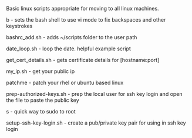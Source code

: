 Basic linux scripts appropriate for moving to all linux machines.

b - sets the bash shell to use vi mode to fix backspaces and other keystrokes

bashrc_add.sh - adds ~/scripts folder to the user path

date_loop.sh - loop the date. helpful example script

get_cert_details.sh - gets certificate details for [hostname:port]

my_ip.sh - get your public ip

patchme - patch your rhel or ubuntu based linux

prep-authorized-keys.sh - prep the local user for ssh key login and open the file to paste the public key

s - quick way to sudo to root

setup-ssh-key-login.sh - create a pub/private key pair for using in ssh key login

